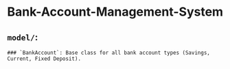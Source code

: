 # Bank-Account-Management-System

## `model/`:

    ### `BankAccount`: Base class for all bank account types (Savings, Current, Fixed Deposit).